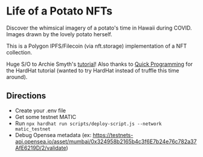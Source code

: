 # Life of a Potato NFTs

Discover the whimsical imagery of a potato's time in Hawaii during COVID. Images drawn by the lovely potato herself.  

This is a Polygon IPFS/Filecoin (via nft.storage) implementation of a NFT collection.  

Huge S/O to Archie Smyth's [tutorial](https://dev.to/yournewempire/deploy-nfts-with-truffle-ipfs-opensea-polygon-5581)!  Also thanks to [Quick Programming](https://medium.com/quick-programming/how-to-deploy-a-smart-contract-with-hardhat-45e0a6ffdb4c) for the HardHat tutorial (wanted to try HardHat instead of truffle this time around).

## Directions

* Create your .env file
* Get some testnet MATIC 
* Run `npx hardhat run scripts/deploy-script.js --network matic_testnet`
* Debug Opensea metadata (ex: https://testnets-api.opensea.io/asset/mumbai/0x324958b2165b4c3f6E7b24e76c782a37AfE6219D/2/validate)
